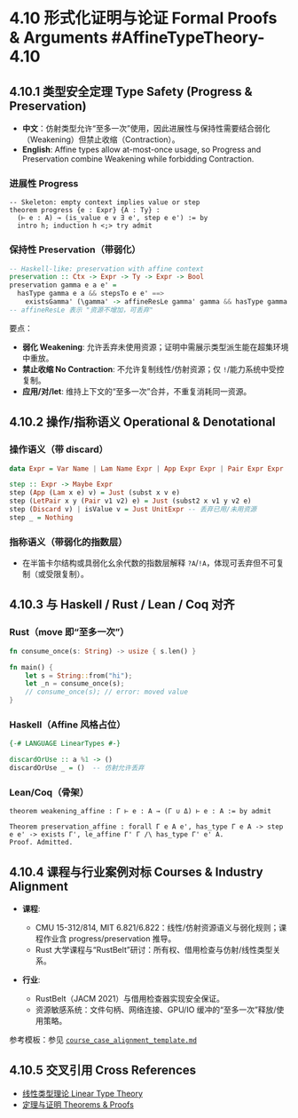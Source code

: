 # 4.10 形式化证明与论证 Formal Proofs & Arguments #AffineTypeTheory-4.10

## 4.10.1 类型安全定理 Type Safety (Progress & Preservation)

- **中文**：仿射类型允许“至多一次”使用，因此进展性与保持性需要结合弱化（Weakening）但禁止收缩（Contraction）。
- **English**: Affine types allow at-most-once usage, so Progress and Preservation combine Weakening while forbidding Contraction.

### 进展性 Progress

```lean
-- Skeleton: empty context implies value or step
theorem progress {e : Expr} {A : Ty} :
  (⊢ e : A) → (is_value e ∨ ∃ e', step e e') := by
  intro h; induction h <;> try admit
```

### 保持性 Preservation（带弱化）

```haskell
-- Haskell-like: preservation with affine context
preservation :: Ctx -> Expr -> Ty -> Expr -> Bool
preservation gamma e a e' =
  hasType gamma e a && stepsTo e e' ==>
    existsGamma' (\gamma' -> affineResLe gamma' gamma && hasType gamma' e' a)
-- affineResLe 表示 "资源不增加，可丢弃"
```

要点：

- **弱化 Weakening**: 允许丢弃未使用资源；证明中需展示类型派生能在超集环境中重放。
- **禁止收缩 No Contraction**: 不允许复制线性/仿射资源；仅 `!`/能力系统中受控复制。
- **应用/对/let**: 维持上下文的“至多一次”合并，不重复消耗同一资源。

## 4.10.2 操作/指称语义 Operational & Denotational

### 操作语义（带 discard）

```haskell
data Expr = Var Name | Lam Name Expr | App Expr Expr | Pair Expr Expr | LetPair Name Name Expr Expr | Discard Expr

step :: Expr -> Maybe Expr
step (App (Lam x e) v) = Just (subst x v e)
step (LetPair x y (Pair v1 v2) e) = Just (subst2 x v1 y v2 e)
step (Discard v) | isValue v = Just UnitExpr -- 丢弃已用/未用资源
step _ = Nothing
```

### 指称语义（带弱化的指数层）

- 在半笛卡尔结构或具弱化幺余代数的指数层解释 `?A`/`!A`，体现可丢弃但不可复制（或受限复制）。

## 4.10.3 与 Haskell / Rust / Lean / Coq 对齐

### Rust（move 即“至多一次”）

```rust
fn consume_once(s: String) -> usize { s.len() }

fn main() {
    let s = String::from("hi");
    let _n = consume_once(s);
    // consume_once(s); // error: moved value
}
```

### Haskell（Affine 风格占位）

```haskell
{-# LANGUAGE LinearTypes #-}

discardOrUse :: a %1 -> ()
discardOrUse _ = ()  -- 仿射允许丢弃
```

### Lean/Coq（骨架）

```lean
theorem weakening_affine : Γ ⊢ e : A → (Γ ∪ Δ) ⊢ e : A := by admit
```

```coq
Theorem preservation_affine : forall Γ e A e', has_type Γ e A -> step e e' -> exists Γ', le_affine Γ' Γ /\ has_type Γ' e' A.
Proof. Admitted.
```

## 4.10.4 课程与行业案例对标 Courses & Industry Alignment

- **课程**:
  - CMU 15-312/814, MIT 6.821/6.822：线性/仿射资源语义与弱化规则；课程作业含 progress/preservation 推导。
  - Rust 大学课程与“RustBelt”研讨：所有权、借用检查与仿射/线性类型关系。

- **行业**:
  - RustBelt（JACM 2021）与借用检查器实现安全保证。
  - 资源敏感系统：文件句柄、网络连接、GPU/IO 缓冲的“至多一次”释放/使用策略。

参考模板：参见 [`course_case_alignment_template.md`](../course_case_alignment_template.md)

## 4.10.5 交叉引用 Cross References

- [线性类型理论 Linear Type Theory](../LinearTypeTheory/README.md)
- [定理与证明 Theorems & Proofs](../Theorems_Proofs/README.md)
